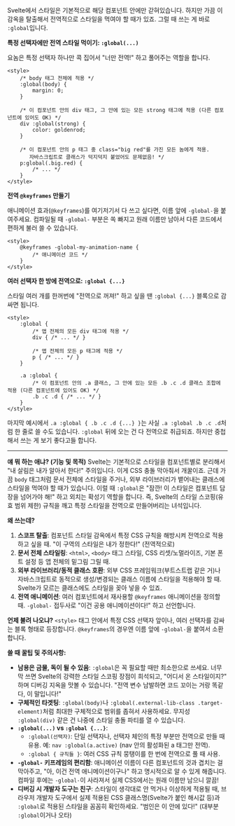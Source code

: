 Svelte에서 스타일은 기본적으로 해당 컴포넌트 안에만 갇혀있습니다. 하지만 가끔 이 감옥을 탈출해서 전역적으로 스타일을 먹여야 할 때가 있죠. 그럴 때 쓰는 게 바로 `:global`입니다.

**특정 선택자에만 전역 스타일 먹이기: `:global(...)`**

요놈은 특정 선택자 하나만 콕 집어서 "너만 전역!" 하고 풀어주는 역할을 합니다.

```svelte
<style>
	/* body 태그 전체에 적용 */
	:global(body) {
		margin: 0;
	}

	/* 이 컴포넌트 안의 div 태그, 그 안에 있는 모든 strong 태그에 적용 (다른 컴포넌트에 있어도 OK) */
	div :global(strong) {
		color: goldenrod;
	}

	/* 이 컴포넌트 안의 p 태그 중 class="big red"를 가진 모든 놈에게 적용.
	   자바스크립트로 클래스가 덕지덕지 붙었어도 문제없음! */
	p:global(.big.red) {
		/* ... */
	}
</style>
```

**전역 `@keyframes` 만들기**

애니메이션 효과(`@keyframes`)를 여기저기서 다 쓰고 싶다면, 이름 앞에 `-global-`을 붙여주세요. 컴파일될 때 `-global-` 부분은 쏙 빠지고 원래 이름만 남아서 다른 코드에서 편하게 불러 쓸 수 있습니다.

```svelte
<style>
	@keyframes -global-my-animation-name {
		/* 애니메이션 코드 */
	}
</style>
```

**여러 선택자 한 방에 전역으로: `:global {...}`**

스타일 여러 개를 한꺼번에 "전역으로 꺼져!" 하고 싶을 땐 `:global {...}` 블록으로 감싸면 됩니다.

```svelte
<style>
	:global {
		/* 앱 전체의 모든 div 태그에 적용 */
		div { /* ... */ }

		/* 앱 전체의 모든 p 태그에 적용 */
		p { /* ... */ }
	}

	.a :global {
		/* 이 컴포넌트 안의 .a 클래스, 그 안에 있는 모든 .b .c .d 클래스 조합에 적용 (다른 컴포넌트에 있어도 OK) */
		.b .c .d { /* ... */ }
	}
</style>
```

마지막 예시에서 `.a :global { .b .c .d {...} }`는 사실 `.a :global .b .c .d`처럼 한 줄로 쓸 수도 있습니다. `:global` 뒤에 오는 건 다 전역으로 취급되죠. 하지만 중첩해서 쓰는 게 보기 좋다고들 합니다.

---

**얘 뭐 하는 애냐? (기능 및 목적)**
Svelte는 기본적으로 스타일을 컴포넌트별로 분리해서 "내 살림은 내가 알아서 한다!" 주의입니다. 이게 CSS 충돌 막아줘서 개꿀이죠. 근데 가끔 `body` 태그처럼 문서 전체에 스타일을 주거나, 외부 라이브러리가 뱉어내는 클래스에 스타일을 먹여야 할 때가 있습니다. 이럴 때 `:global`은 "잠깐! 이 스타일은 컴포넌트 담장을 넘어가야 해!" 하고 외치는 확성기 역할을 합니다. 즉, Svelte의 스타일 스코핑(유효 범위 제한) 규칙을 깨고 특정 스타일을 전역으로 만들어버리는 녀석입니다.

**왜 쓰는데?**
1.  **스코프 탈출**: 컴포넌트 스타일 감옥에서 특정 CSS 규칙을 해방시켜 전역으로 적용하고 싶을 때. "이 구역의 스타일은 내가 정한다!" (전역적으로)
2.  **문서 전체 스타일링**: `<html>`, `<body>` 태그 스타일, CSS 리셋/노멀라이즈, 기본 폰트 설정 등 앱 전체의 밑그림 그릴 때.
3.  **외부 라이브러리/동적 클래스 호환**: 외부 CSS 프레임워크(부트스트랩 같은 거)나 자바스크립트로 동적으로 생성/변경되는 클래스 이름에 스타일을 적용해야 할 때. Svelte가 모르는 클래스에도 스타일을 꽂아 넣을 수 있죠.
4.  **전역 애니메이션**: 여러 컴포넌트에서 재사용할 `@keyframes` 애니메이션을 정의할 때. `-global-` 접두사로 "이건 공용 애니메이션이다!" 하고 선언합니다.

**언제 불려 나오냐?**
`<style>` 태그 안에서 특정 CSS 선택자 앞이나, 여러 선택자를 감싸는 블록 형태로 등장합니다. `@keyframes`의 경우엔 이름 앞에 `-global-`을 붙여서 소환합니다.

**쓸 때 꿀팁 및 주의사항:**
*   **남용은 금물, 독이 될 수 있음**: `:global`은 꼭 필요할 때만 최소한으로 쓰세요. 너무 막 쓰면 Svelte의 강력한 스타일 스코핑 장점이 희석되고, "어디서 온 스타일이지?" 하며 디버깅 지옥을 맛볼 수 있습니다. "전역 변수 남발하면 코드 꼬이는 거랑 똑같다, 이 말입니다!"
*   **구체적인 타겟팅**: `:global(body)`나 `:global(.external-lib-class .target-element)`처럼 최대한 구체적으로 범위를 좁혀서 사용하세요. 무지성 `:global(div)` 같은 건 나중에 스타일 충돌 파티를 열 수 있습니다.
*   **`:global(...)` vs `:global {...}`**:
    *   `:global(선택자)`: 단일 선택자나, 선택자 체인의 특정 부분만 전역으로 만들 때 유용. 예: `nav :global(a.active)` (nav 안의 활성화된 a 태그만 전역).
    *   `:global { 규칙들 }`: 여러 CSS 규칙 뭉탱이를 한 번에 전역으로 풀 때 사용.
*   **`-global-` 키프레임의 편리함**: 애니메이션 이름이 다른 컴포넌트의 것과 겹치는 걸 막아주고, "아, 이건 전역 애니메이션이구나" 하고 명시적으로 알 수 있게 해줍니다. 컴파일 후에는 `-global-`이 사라져서 실제 CSS에서는 원래 이름만 남으니 깔끔!
*   **디버깅 시 개발자 도구는 친구**: 스타일이 생각대로 안 먹거나 이상하게 적용될 때, 브라우저 개발자 도구에서 실제 적용된 CSS 클래스명(Svelte가 붙인 해시값 등)과 `:global`로 적용된 스타일을 꼼꼼히 확인하세요. "범인은 이 안에 있다!" (대부분 `:global`이거나 오타)